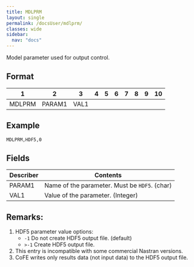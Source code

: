 ```yaml
---
title: MDLPRM
layout: single
permalink: /docsUser/mdlprm/
classes: wide
sidebar:
  nav: "docs"
---
```


Model parameter used for output control. 


## Format

| 1        | 2        | 3        | 4        | 5        | 6        | 7        | 8        | 9        | 10       | 
| -------- | -------- | -------- | -------- | -------- | -------- | -------- | -------- | -------- | -------- | 
| MDLPRM   | PARAM1   | VAL1     |          |          |          |          |          |          |          | 

## Example
`MDLPRM,HDF5,0`

## Fields

| Describer    | Contents                                       |
| ------------ | ---------------------------------------------- |
| PARAM1       | Name of the parameter. Must be `HDF5`. (char)  |
| VAL1         | Value of the parameter. (Integer)              |

## Remarks:
1.  HDF5 parameter value options: 
    - `-1` Do not create HDF5 output file. (default)
    - `>-1` Create HDF5 output file.
2.  This entry is incompatible with some commercial Nastran versions.
3.  CoFE writes only results data (not input data) to the HDF5 output file. 